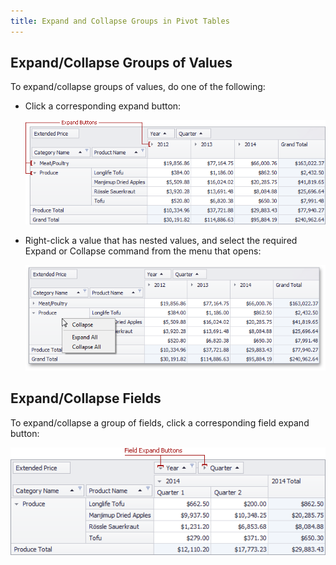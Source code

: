 ```yaml
---
title: Expand and Collapse Groups in Pivot Tables
---
```

## Expand/Collapse Groups of Values
To expand/collapse groups of values, do one of the following:
* Click a corresponding expand button:
	
	![EU_XtraPivotGrid_ExpandButtons](../../../images/Img7588.png)
* Right-click a value that has nested values, and select the required Expand or Collapse command from the menu that opens:
	
	![EU_XtraPivotGrid_ExpandMenu](../../../images/Img7590.png)

## Expand/Collapse Fields
To expand/collapse a group of fields, click a corresponding field expand button:

![EU_XtraPivotGrid_FieldExpandButton](../../../images/Img7589.png)
